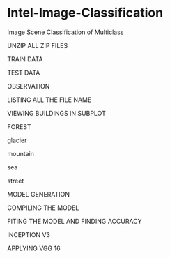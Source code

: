 # Intel-Image-Classification
Image Scene Classification of Multiclass

UNZIP ALL ZIP FILES

TRAIN DATA

TEST DATA

OBSERVATION

LISTING ALL THE FILE NAME

VIEWING BUILDINGS IN SUBPLOT

FOREST

glacier

mountain

sea

street

MODEL GENERATION

COMPILING THE MODEL

FITING THE MODEL AND FINDING ACCURACY

INCEPTION V3

APPLYING VGG 16
